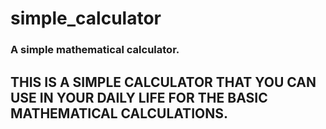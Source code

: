 # simple_calculator
### A simple mathematical calculator.

## THIS IS A SIMPLE CALCULATOR THAT YOU CAN USE IN YOUR DAILY LIFE FOR THE BASIC MATHEMATICAL CALCULATIONS.
